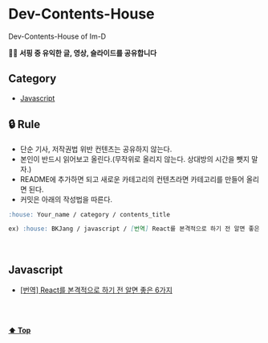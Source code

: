 # Dev-Contents-House

Dev-Contents-House of Im-D

🏄🏻‍ **서핑 중 유익한 글, 영상, 슬라이드를 공유합니다**

## Category

- [Javascript](#-javascript)

## 🔒 Rule  

- 단순 기사, 저작권법 위반 컨텐츠는 공유하지 않는다.
- 본인이 반드시 읽어보고 올린다.(무작위로 올리지 않는다. 상대방의 시간을 뺏지 말자.)
- README에 추가하면 되고 새로운 카테고리의 컨텐츠라면 카테고리를 만들어 올리면 된다.
- 커밋은 아래의 작성법을 따른다.

```md
:house: Your_name / category / contents_title

ex) :house: BKJang / javascript / [번역] React를 본격적으로 하기 전 알면 좋은 6가지
```

<br/>

## Javascript

- [[번역] React를 본격적으로 하기 전 알면 좋은 6가지](https://jaeyeophan.github.io/2018/01/02/React-tips-for-beginners/)


<br/>
<br/>

**[⬆ Top](#Dev-Contents-House)**

